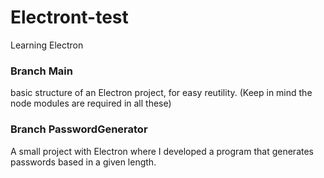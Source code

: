 # Electront-test
Learning Electron

### Branch Main
basic structure of an Electron project, for easy reutility.
(Keep in mind the node modules are required in all these)

### Branch PasswordGenerator
A small project with Electron where I developed a program that generates passwords based in a given length.
